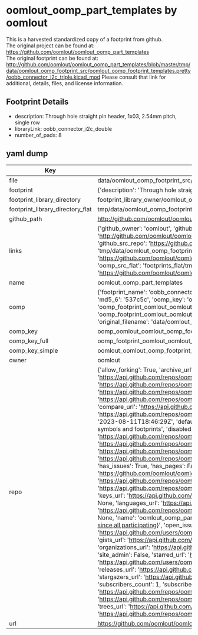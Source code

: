 # oomlout_oomp_part_templates by oomlout  
This is a harvested standardized copy of a footprint from github.  
The original project can be found at:  
https://github.com/oomlout/oomlout_oomp_part_templates  
The original footprint can be found at:
http://github.com/oomlout/oomlout_oomp_part_templates/blob/master/tmp/data/oomlout_oomp_footprint_src/oomlout_oomp_footprint_templates.pretty/oobb_connector_i2c_triple.kicad_mod
Please consult that link for additional, details, files, and license information.  
## Footprint Details
* description: Through hole straight pin header, 1x03, 2.54mm pitch, single row  
* libraryLink: oobb_connector_i2c_double  
* number_of_pads: 8  
## yaml dump  
| Key | Value |  
| --- | --- |  
| file | data/oomlout_oomp_footprint_src/oomlout_oomp_part_templates/oomlout_oomp_footprint_templates.pretty/oobb_connector_i2c_double.kicad_mod |  
| footprint | {'description': 'Through hole straight pin header, 1x03, 2.54mm pitch, single row', 'libraryLink': 'oobb_connector_i2c_double', 'number_of_pads': 8} |  
| footprint_library_directory | footprint_library_owner/oomlout_oomlout_oomp_part_templates |  
| footprint_library_directory_flat | tmp/data/oomlout_oomp_footprint_src/footprints_flat/oomlout_oomlout_oomp_footprint_templates_oobb_connector_i2c_double/working |  
| github_path | http://github.com/oomlout/oomlout_oomp_part_templates/blob/master/tmp/data/oomlout_oomp_footprint_src/oomlout_oomp_footprint_templates.pretty/oobb_connector_i2c_double.kicad_mod |  
| links | {'github_owner': 'oomlout', 'github_repo_name': 'oomlout_oomp_part_templates', 'github_src': 'http://github.com/oomlout/oomlout_oomp_part_templates/blob/master/tmp/data/oomlout_oomp_footprint_src/oomlout_oomp_footprint_templates.pretty/oobb_connector_i2c_triple.kicad_mod', 'github_src_repo': 'https://github.com/oomlout/oomlout_oomp_part_templates', 'oomp_bot': 'tmp/data/oomlout_oomp_footprint_src/footprints/oomlout_oomlout_oomp_footprint_templates_oobb_connector_i2c_double/working', 'oomp_bot_github': 'https://github.com/oomlout/oomlout_oomp_footprint_bot/tree/main/tmp/data/oomlout_oomp_footprint_src/footprints/oomlout_oomlout_oomp_footprint_templates_oobb_connector_i2c_double/working', 'oomp_src_flat': 'footprints_flat/tmp/data/oomlout_oomp_footprint_src/footprints_flat/oomlout_oomlout_oomp_footprint_templates_oobb_connector_i2c_double/working', 'oomp_src_flat_github': 'https://github.com/oomlout/oomlout_oomp_footprint_src/tree/main/tmp/data/oomlout_oomp_footprint_src/footprints_flat/oomlout_oomlout_oomp_footprint_templates_oobb_connector_i2c_double/working'} |  
| name | oomlout_oomp_part_templates |  
| oomp | {'footprint_name': 'oobb_connector_i2c_double', 'library_name': 'oomlout_oomp_footprint_templates', 'md5': '537c5ce2c815aa7d7031d6e310e220db', 'md5_10': '537c5ce2c8', 'md5_5': '537c5', 'md5_6': '537c5c', 'oomp_key': 'oomp_oomlout_oomlout_oomp_footprint_templates_oobb_connector_i2c_double', 'oomp_key_extra': 'oomp_footprint_oomlout_oomlout_oomp_footprint_templates_oobb_connector_i2c_double', 'oomp_key_full': 'oomp_footprint_oomlout_oomlout_oomp_footprint_templates_oobb_connector_i2c_double_537c5c', 'oomp_key_simple': 'oomlout_oomlout_oomp_footprint_templates_oobb_connector_i2c_double', 'original_filename': 'data/oomlout_oomp_footprint_src/oomlout_oomp_part_templates/oomlout_oomp_footprint_templates.pretty/oobb_connector_i2c_double.kicad_mod', 'owner_name': 'oomlout'} |  
| oomp_key | oomp_oomlout_oomlout_oomp_footprint_templates_oobb_connector_i2c_double |  
| oomp_key_full | oomp_footprint_oomlout_oomlout_oomp_footprint_templates_oobb_connector_i2c_double |  
| oomp_key_simple | oomlout_oomlout_oomp_footprint_templates_oobb_connector_i2c_double |  
| owner | oomlout |  
| repo | {'allow_forking': True, 'archive_url': 'https://api.github.com/repos/oomlout/oomlout_oomp_part_templates/{archive_format}{/ref}', 'archived': False, 'assignees_url': 'https://api.github.com/repos/oomlout/oomlout_oomp_part_templates/assignees{/user}', 'blobs_url': 'https://api.github.com/repos/oomlout/oomlout_oomp_part_templates/git/blobs{/sha}', 'branches_url': 'https://api.github.com/repos/oomlout/oomlout_oomp_part_templates/branches{/branch}', 'clone_url': 'https://github.com/oomlout/oomlout_oomp_part_templates.git', 'collaborators_url': 'https://api.github.com/repos/oomlout/oomlout_oomp_part_templates/collaborators{/collaborator}', 'comments_url': 'https://api.github.com/repos/oomlout/oomlout_oomp_part_templates/comments{/number}', 'commits_url': 'https://api.github.com/repos/oomlout/oomlout_oomp_part_templates/commits{/sha}', 'compare_url': 'https://api.github.com/repos/oomlout/oomlout_oomp_part_templates/compare/{base}...{head}', 'contents_url': 'https://api.github.com/repos/oomlout/oomlout_oomp_part_templates/contents/{+path}', 'contributors_url': 'https://api.github.com/repos/oomlout/oomlout_oomp_part_templates/contributors', 'created_at': '2023-08-11T18:46:29Z', 'default_branch': 'main', 'deployments_url': 'https://api.github.com/repos/oomlout/oomlout_oomp_part_templates/deployments', 'description': 'Templates for oomp parts both symbols and footprints', 'disabled': False, 'downloads_url': 'https://api.github.com/repos/oomlout/oomlout_oomp_part_templates/downloads', 'events_url': 'https://api.github.com/repos/oomlout/oomlout_oomp_part_templates/events', 'fork': False, 'forks': 0, 'forks_count': 0, 'forks_url': 'https://api.github.com/repos/oomlout/oomlout_oomp_part_templates/forks', 'full_name': 'oomlout/oomlout_oomp_part_templates', 'git_commits_url': 'https://api.github.com/repos/oomlout/oomlout_oomp_part_templates/git/commits{/sha}', 'git_refs_url': 'https://api.github.com/repos/oomlout/oomlout_oomp_part_templates/git/refs{/sha}', 'git_tags_url': 'https://api.github.com/repos/oomlout/oomlout_oomp_part_templates/git/tags{/sha}', 'git_url': 'git://github.com/oomlout/oomlout_oomp_part_templates.git', 'has_discussions': False, 'has_downloads': True, 'has_issues': True, 'has_pages': False, 'has_projects': True, 'has_wiki': True, 'homepage': None, 'hooks_url': 'https://api.github.com/repos/oomlout/oomlout_oomp_part_templates/hooks', 'html_url': 'https://github.com/oomlout/oomlout_oomp_part_templates', 'id': 677506663, 'is_template': False, 'issue_comment_url': 'https://api.github.com/repos/oomlout/oomlout_oomp_part_templates/issues/comments{/number}', 'issue_events_url': 'https://api.github.com/repos/oomlout/oomlout_oomp_part_templates/issues/events{/number}', 'issues_url': 'https://api.github.com/repos/oomlout/oomlout_oomp_part_templates/issues{/number}', 'keys_url': 'https://api.github.com/repos/oomlout/oomlout_oomp_part_templates/keys{/key_id}', 'labels_url': 'https://api.github.com/repos/oomlout/oomlout_oomp_part_templates/labels{/name}', 'language': None, 'languages_url': 'https://api.github.com/repos/oomlout/oomlout_oomp_part_templates/languages', 'license': None, 'merges_url': 'https://api.github.com/repos/oomlout/oomlout_oomp_part_templates/merges', 'milestones_url': 'https://api.github.com/repos/oomlout/oomlout_oomp_part_templates/milestones{/number}', 'mirror_url': None, 'name': 'oomlout_oomp_part_templates', 'network_count': 0, 'node_id': 'R_kgDOKGHuZw', 'notifications_url': 'https://api.github.com/repos/oomlout/oomlout_oomp_part_templates/notifications{?since,all,participating}', 'open_issues': 0, 'open_issues_count': 0, 'owner': {'avatar_url': 'https://avatars.githubusercontent.com/u/139793?v=4', 'events_url': 'https://api.github.com/users/oomlout/events{/privacy}', 'followers_url': 'https://api.github.com/users/oomlout/followers', 'following_url': 'https://api.github.com/users/oomlout/following{/other_user}', 'gists_url': 'https://api.github.com/users/oomlout/gists{/gist_id}', 'gravatar_id': '', 'html_url': 'https://github.com/oomlout', 'id': 139793, 'login': 'oomlout', 'node_id': 'MDQ6VXNlcjEzOTc5Mw==', 'organizations_url': 'https://api.github.com/users/oomlout/orgs', 'received_events_url': 'https://api.github.com/users/oomlout/received_events', 'repos_url': 'https://api.github.com/users/oomlout/repos', 'site_admin': False, 'starred_url': 'https://api.github.com/users/oomlout/starred{/owner}{/repo}', 'subscriptions_url': 'https://api.github.com/users/oomlout/subscriptions', 'type': 'User', 'url': 'https://api.github.com/users/oomlout'}, 'private': False, 'pulls_url': 'https://api.github.com/repos/oomlout/oomlout_oomp_part_templates/pulls{/number}', 'pushed_at': '2023-09-27T12:37:37Z', 'releases_url': 'https://api.github.com/repos/oomlout/oomlout_oomp_part_templates/releases{/id}', 'size': 10, 'ssh_url': 'git@github.com:oomlout/oomlout_oomp_part_templates.git', 'stargazers_count': 0, 'stargazers_url': 'https://api.github.com/repos/oomlout/oomlout_oomp_part_templates/stargazers', 'statuses_url': 'https://api.github.com/repos/oomlout/oomlout_oomp_part_templates/statuses/{sha}', 'subscribers_count': 1, 'subscribers_url': 'https://api.github.com/repos/oomlout/oomlout_oomp_part_templates/subscribers', 'subscription_url': 'https://api.github.com/repos/oomlout/oomlout_oomp_part_templates/subscription', 'svn_url': 'https://github.com/oomlout/oomlout_oomp_part_templates', 'tags_url': 'https://api.github.com/repos/oomlout/oomlout_oomp_part_templates/tags', 'teams_url': 'https://api.github.com/repos/oomlout/oomlout_oomp_part_templates/teams', 'temp_clone_token': None, 'topics': [], 'trees_url': 'https://api.github.com/repos/oomlout/oomlout_oomp_part_templates/git/trees{/sha}', 'updated_at': '2023-08-11T18:46:30Z', 'url': 'https://api.github.com/repos/oomlout/oomlout_oomp_part_templates', 'visibility': 'public', 'watchers': 0, 'watchers_count': 0, 'web_commit_signoff_required': False} |  
| url | https://github.com/oomlout/oomlout_oomp_part_templates |  

